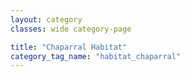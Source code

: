 ```yaml
---
layout: category
classes: wide category-page

title: "Chaparral Habitat"
category_tag_name: "habitat_chaparral"
---
```


